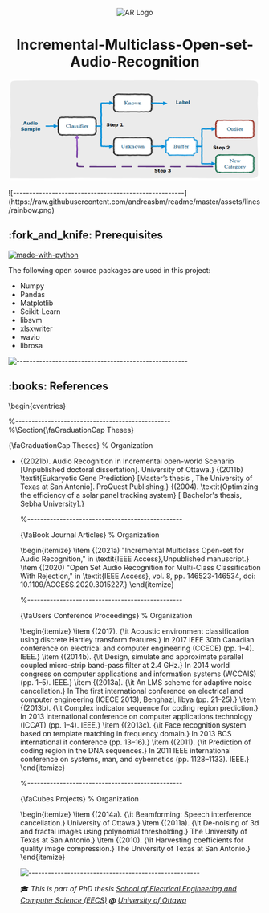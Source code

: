 <p align="center"> 
  <img src="https://miro.medium.com/max/1400/1*LMeN7c8posQaB9PuPh5kCA.png" alt="AR Logo" width="120px" height="80px">
</p>
<h1 align="center"> 
Incremental-Multiclass-Open-set-Audio-Recognition </h1>

<p align="center"> 
  <img src="https://github.com/hjleed/Incremental-Multiclass-Open-set-Audio-Recognition/blob/main/Diagram_fig2.png" alt="Diagram" width="500px" height="200px">
</p>
![-----------------------------------------------------](https://raw.githubusercontent.com/andreasbm/readme/master/assets/lines/rainbow.png)
<!-- PREREQUISITES -->
<h2 id="prerequisites"> :fork_and_knife: Prerequisites</h2>

[![made-with-python](https://img.shields.io/badge/Made%20with-Python-1f425f.svg)](https://www.python.org/) <br>

<!--This project is written in Python programming language. <br>-->
The following open source packages are used in this project:
* Numpy
* Pandas
* Matplotlib
* Scikit-Learn
* libsvm
* xlsxwriter
* wavio
* librosa

![-----------------------------------------------------](https://raw.githubusercontent.com/andreasbm/readme/master/assets/lines/rainbow.png)

<!-- REFERENCES -->
<h2 id="references"> :books: References</h2>
\begin{cventries}

%------------------------------------------------
%\Section{\faGraduationCap   Theses}

{\faGraduationCap   Theses} % Organization

<ul>
  <li>
<p>{(2021b). Audio Recognition in Incremental open-world Scenario [Unpublished doctoral dissertation]. University of Ottawa.}
{(2011b) \textit{Eukaryotic Gene Prediction} [Master’s thesis , The University of Texas at San Antonio]. ProQuest Publishing.}
{(2004). \textit{Optimizing the efficiency of a solar panel tracking system}  [ Bachelor's thesis, Sebha University].}
    </p>
  </li>

%------------------------------------------------    

{\faBook Journal Articles} % Organization


\begin{itemize}
    \item {(2021a) "Incremental Multiclass Open-set for Audio Recognition," in \textit{IEEE Access},Unpublished manuscript.}
    \item {(2020) "Open Set Audio Recognition for Multi-Class Classification With Rejection," in \textit{IEEE Access}, vol. 8, pp. 146523-146534, doi: 10.1109/ACCESS.2020.3015227.}
\end{itemize}

%------------------------------------------------


{\faUsers Conference Proceedings} % Organization


\begin{itemize}
    \item {(2017). {\it Acoustic environment classification using discrete Hartley transform features.} In 2017 IEEE 30th Canadian conference on electrical and computer engineering (CCECE) (pp. 1–4). IEEE.}
    \item {(2014b). {\it Design, simulate and approximate parallel coupled micro-strip band-pass filter at 2.4 GHz.} In 2014 world congress on computer applications and information systems (WCCAIS) (pp. 1–5). IEEE.}
    \item {(2013a). {\it An LMS scheme for adaptive noise cancellation.} In The first international conference on electrical and computer engineering (ICECE 2013), Benghazi, libya (pp. 21–25).}
     \item {(2013b). {\it Complex indicator sequence for coding region prediction.} In 2013 international conference on computer applications technology (ICCAT) (pp. 1–4). IEEE.}
     \item {(2013c). {\it Face recognition system based on template matching in frequency domain.} In 2013 BCS international it conference (pp. 13–16).}
     \item {(2011). {\it Prediction of coding region in the DNA sequences.} In 2011 IEEE international conference on systems, man, and cybernetics (pp. 1128–1133). IEEE.}
\end{itemize}

%------------------------------------------------

{\faCubes Projects} % Organization

\begin{itemize}
    \item {(2014a). {\it Beamforming: Speech interference cancellation.} University of Ottawa.}
    \item {(2011a). {\it De-noising of 3d and fractal images using polynomial thresholding.} The University of Texas at San Antonio.}
    \item {(2010). {\it Harvesting coefficients for quality image compression.} The University of Texas at San Antonio.}
\end{itemize}


![-----------------------------------------------------](https://raw.githubusercontent.com/andreasbm/readme/master/assets/lines/rainbow.png)

<!-- CONTRIBUTORS -->
  :mortar_board: <i>This is part of PhD thesis <a href="https://engineering.uottawa.ca/school-EECS">School of Electrical Engineering and Computer Science (EECS)</a> <b>@</b> <a href="https://www2.uottawa.ca/en">University of Ottawa</a></i> <br> <br>
